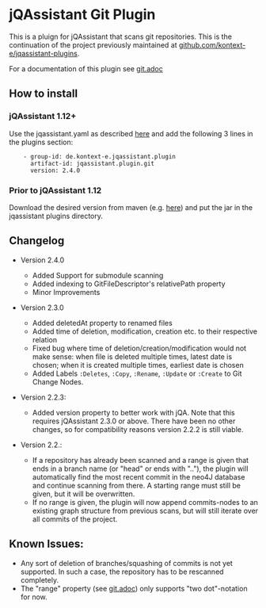 # jQAssistant Git Plugin

This is a pluign for jQAssistant that scans git repositories. This is the continuation of the project previously maintained at [github.com/kontext-e/jqassistant-plugins](https://github.com/kontext-e/jqassistant-plugins).

For a documentation of this plugin see [git.adoc](src/main/asciidoc/git.adoc)

## How to install
### jQAssistant 1.12+

Use the jqassistant.yaml as described [here](https://jqassistant.github.io/jqassistant/current/) and add the following 3 lines in the plugins section:

```
    - group-id: de.kontext-e.jqassistant.plugin
      artifact-id: jqassistant.plugin.git
      version: 2.4.0
```

### Prior to jQAssistant 1.12

Download the desired version from maven (e.g. [here](https://mvnrepository.com/artifact/de.kontext-e.jqassistant.plugin/jqassistant.plugin.git)) and put the jar in the jqassistant plugins directory.

## Changelog

- Version 2.4.0
  - Added Support for submodule scanning 
  - Added indexing to GitFileDescriptor's relativePath property
  - Minor Improvements
- Version 2.3.0
  - Added deletedAt property to renamed files
  - Added time of deletion, modification, creation etc. to their respective relation
  - Fixed bug where time of deletion/creation/modification would not make sense: when file is deleted multiple times, latest date is chosen; when it is created multiple times, earliest date is chosen 
  - Added Labels `:Deletes`, `:Copy`, `:Rename`, `:Update` or `:Create` to Git Change Nodes.
  
- Version 2.2.3:
  - Added version property to better work with jQA. Note that this requires jQAssistant 2.3.0 or above. There have been no other changes, so for compatibility reasons version 2.2.2 is still viable.

- Version 2.2.:
  - If a repository has already been scanned and a range is given that ends in a branch name (or "head" or ends with ".."), the plugin will automatically find the most recent commit in the neo4J database and continue scanning from there. A starting range must still be given, but it will be overwritten.
  - If no range is given, the plugin will now append commits-nodes to an existing graph structure from previous scans, but will still iterate over all commits of the project.

## Known Issues:

- Any sort of deletion of branches/squashing of commits is not yet supported. In such a case, the repository has to be rescanned completely.
- The "range" property (see [git.adoc](src/main/asciidoc/git.adoc)) only supports "two dot"-notation for now.